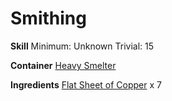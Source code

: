 <!-- TITLE: Hammered Copper Breastplate -->
<!-- SUBTITLE:  -->
# Smithing
**Skill**
Minimum: Unknown
Trivial: 15

**Container**
[Heavy Smelter](heavy-smelter)

**Ingredients**
[Flat Sheet of Copper](flat-sheet-of-copper) x 7